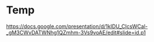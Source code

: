 # Temp
https://docs.google.com/presentation/d/1kIDU_CIcsWCal-_gM3CWvDATWNhg1QZmhm-3Vs9voAE/edit#slide=id.p1

